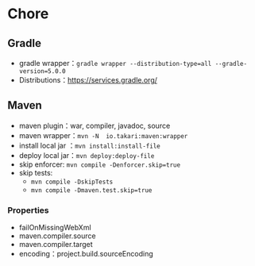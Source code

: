 # Chore

## Gradle

- gradle wrapper：`gradle wrapper --distribution-type=all --gradle-version=5.0.0`
- Distributions：https://services.gradle.org/

## Maven

- maven plugin：war, compiler, javadoc, source
- maven  wrapper：`mvn -N  io.takari:maven:wrapper`
- install local jar ：`mvn install:install-file`
- deploy local jar：`mvn deploy:deploy-file`
- skip enforcer: `mvn compile -Denforcer.skip=true`
- skip tests:
  - `mvn compile -DskipTests`
  - `mvn compile -Dmaven.test.skip=true`
  
### Properties

- failOnMissingWebXml
- maven.compiler.source
- maven.compiler.target
- encoding：project.build.sourceEncoding